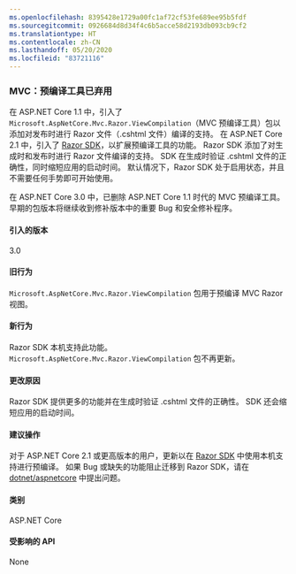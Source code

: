 ```yaml
---
ms.openlocfilehash: 8395428e1729a00fc1af72cf53fe689ee95b5fdf
ms.sourcegitcommit: 0926684d8d34f4c6b5acce58d2193db093cb9cf2
ms.translationtype: HT
ms.contentlocale: zh-CN
ms.lasthandoff: 05/20/2020
ms.locfileid: "83721116"
---
```

### <a name="mvc-precompilation-tool-deprecated"></a>MVC：预编译工具已弃用

在 ASP.NET Core 1.1 中，引入了 `Microsoft.AspNetCore.Mvc.Razor.ViewCompilation`（MVC 预编译工具）包以添加对发布时进行 Razor 文件（.cshtml  文件）编译的支持。 在 ASP.NET Core 2.1 中，引入了 [Razor SDK](/aspnet/core/razor-pages/sdk?view=aspnetcore-2.1)，以扩展预编译工具的功能。 Razor SDK 添加了对生成时和发布时进行 Razor 文件编译的支持。 SDK 在生成时验证 .cshtml  文件的正确性，同时缩短应用的启动时间。 默认情况下，Razor SDK 处于启用状态，并且不需要任何手势即可开始使用。

在 ASP.NET Core 3.0 中，已删除 ASP.NET Core 1.1 时代的 MVC 预编译工具。 早期的包版本将继续收到修补版本中的重要 Bug 和安全修补程序。

#### <a name="version-introduced"></a>引入的版本

3.0

#### <a name="old-behavior"></a>旧行为

`Microsoft.AspNetCore.Mvc.Razor.ViewCompilation` 包用于预编译 MVC Razor 视图。

#### <a name="new-behavior"></a>新行为

Razor SDK 本机支持此功能。 `Microsoft.AspNetCore.Mvc.Razor.ViewCompilation` 包不再更新。

#### <a name="reason-for-change"></a>更改原因

Razor SDK 提供更多的功能并在生成时验证 .cshtml  文件的正确性。 SDK 还会缩短应用的启动时间。

#### <a name="recommended-action"></a>建议操作

对于 ASP.NET Core 2.1 或更高版本的用户，更新以在 [Razor SDK](/aspnet/core/razor-pages/sdk?view=aspnetcore-3.0) 中使用本机支持进行预编译。 如果 Bug 或缺失的功能阻止迁移到 Razor SDK，请在 [dotnet/aspnetcore](https://github.com/dotnet/aspnetcore/issues) 中提出问题。

#### <a name="category"></a>类别

ASP.NET Core

#### <a name="affected-apis"></a>受影响的 API

None

<!-- 

#### Affected APIs

Not detectable via API analysis

-->
